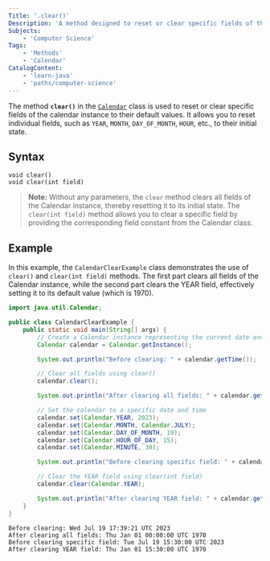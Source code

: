 ```yaml
---
Title: '.clear()'
Description: 'A method designed to reset or clear specific fields of the calendar instance.'
Subjects: 
    - 'Computer Science'
Tags:
    - 'Methods'
    - 'Calendar'
CatalogContent:
    - 'learn-java'
    - 'paths/computer-science'
---
```


The method **`clear()`** in the [`Calendar`](https://www.codecademy.com/resources/docs/java/calendar) class is used to reset or clear specific fields of the calendar instance to their default values. It allows you to reset individual fields, such as `YEAR`, `MONTH`, `DAY_OF_MONTH`, `HOUR`, etc., to their initial state.

## Syntax

```pseudo
void clear()
void clear(int field)
```

> **Note:** Without any parameters, the `clear` method clears all fields of the Calendar instance, thereby resetting it to its initial state. The `clear(int field)` method allows you to clear a specific field by providing the corresponding field constant from the Calendar class.

## Example

In this example, the `CalendarClearExample` class demonstrates the use of `clear()` and `clear(int field)` methods. The first part clears all fields of the Calendar instance, while the second part clears the YEAR field, effectively setting it to its default value (which is 1970).

```java
import java.util.Calendar;

public class CalendarClearExample {
    public static void main(String[] args) {
        // Create a Calendar instance representing the current date and time
        Calendar calendar = Calendar.getInstance();

        System.out.println("Before clearing: " + calendar.getTime());

        // Clear all fields using clear()
        calendar.clear();

        System.out.println("After clearing all fields: " + calendar.getTime());

        // Set the calendar to a specific date and time
        calendar.set(Calendar.YEAR, 2023);
        calendar.set(Calendar.MONTH, Calendar.JULY);
        calendar.set(Calendar.DAY_OF_MONTH, 19);
        calendar.set(Calendar.HOUR_OF_DAY, 15);
        calendar.set(Calendar.MINUTE, 30);

        System.out.println("Before clearing specific field: " + calendar.getTime());

        // Clear the YEAR field using clear(int field)
        calendar.clear(Calendar.YEAR);

        System.out.println("After clearing YEAR field: " + calendar.getTime());
    }
}
```

```shell
Before clearing: Wed Jul 19 17:39:21 UTC 2023
After clearing all fields: Thu Jan 01 00:00:00 UTC 1970
Before clearing specific field: Tue Jul 19 15:30:00 UTC 2023
After clearing YEAR field: Thu Jan 01 15:30:00 UTC 1970
```
